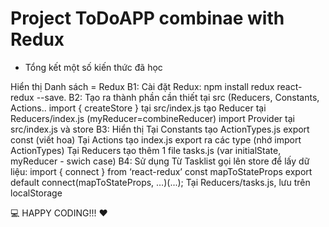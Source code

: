 # Project ToDoAPP combinae with Redux
- Tổng kết một số kiến thức đã học

Hiển thị Danh sách = Redux
B1: Cài đặt Redux: npm install redux react-redux --save.
B2: Tạo ra thành phần cần thiết tại src (Reducers, Constants, Actions..
import { createStore } tại src/index.js
tạo Reducer tại Reducers/index.js (myReducer=combineReducer)
import Provider tại src/index.js và store
B3: Hiển thị
Tại Constants tạo ActionTypes.js export const (viết hoa)
Tại Actions tạo index.js export ra các type (nhớ import ActionTypes)
Tại Reducers tạo thêm 1 file tasks.js (var initialState, myReducer - swich case)
B4: Sử dụng
Từ Tasklist gọi lên store để lấy dữ liệu:
import { connect } from ‘react-redux’
const mapToStateProps
export default connect(mapToStateProps, …)(...);
Tại Reducers/tasks.js, lưu trên localStorage

💻 HAPPY CODING!!! ❤️
